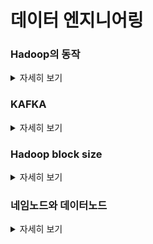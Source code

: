 # 데이터 엔지니어링



</details>

### Hadoop의 동작
<details>
   <summary> 자세히 보기 </summary>
 
 <br>


![lRpoU](https://user-images.githubusercontent.com/55564829/191906711-ac0f4302-f58a-484f-948d-59619453e691.jpeg)


사용자는 본인의 비즈니스 로직은 Mapper, Reducer클래스에 맞춰서 작성한다.
  
사용자의 코드는 분산환경의 slave node에서 실행된다.
  
InputFormat은 inputSplit() 함수를 통해서 input file을 small piece들로 쪼갠다.
  
그다음 RecordReader가 raw data를 key-value 형태의 데이터로 변환시킨다.
  
Mapper가 이 key-value형태의 데이터를 가공한 뒤에 OutputCollector에게 보낸다.
  
Reporter() 함수가 유저에게 mapping task가 끝났음을 알린다.
  
Reduce() 함수는 매퍼로 부터 온 key-value데이터를 최종 데이터 형태로 만든다.
  
OutputFormat은 최종 데이터를 HDFS에 기록한다.


### Shuffling은 왜 필요한 것인가? 

→ 매퍼로 부터 나온 데이터를 같은 키 별로 묶어서 리듀서에게 전달해주기 위해 필요한 과정이다.

  ### sort는 왜 필요한 것인가?

→ 키를 기준으로 정렬하여 리듀서에게 이전의 키들과 구분이 가능하게 하여 새로운 리듀서의 생성을 용이하게 해준다. 

우리는 Mapper에서만 실행되는 (Reducer 없이) Job을 생성할 수 있다. 
job.setNumreduceTasks(0) 이 설정을 넣어준다면 Reducer가 없이 Mapper에서 나온 output이 최종 output이 되는 job을 생성할 수 있다.

이 것의 장점은 shuffle과 sorting이 자원을 많이 잡아먹는 Task이기 떄문에 reducer가 꼭 필요한 상황이 아니라면 해당 설정을 사용할 수 있다.



### Data locality
큰 볼륨의 데이터로 인해 발생하는 cross-swtich network traffic을 해결하기 위해 나온 것이다.

큰 볼륨의 데이터를 계산하는 곳으로 옮기는 것이 아닌 계산을 데이터 근처에서 하는 것을 의미한다.

하둡에서 dataset은 datanode에 저장되어 있다. 유저가 MapReduce job을 실행시키면 이 job은 관련 있는 데이터 노드로 가서 실행된다.


</details>


</details>

### KAFKA
<details>
   <summary> 자세히 보기 </summary>
 
 <br>
   
![kafka](https://user-images.githubusercontent.com/55564829/191907333-ec19d61c-5611-4e70-ad33-58b1a58bbfeb.png)

Publish-Subscribe구조의 message system이다.

Message broker Opensource이다.





## Message broker란?
서로 다른 이기종 시스템간에 메시지를 주고받을 수 있게 해주는 소프트웨어입니다.



## Message broker의 작동 방식
Producer: Message Broker에서 메시지 Sender에 해당하는 시스템입니다. Publish/Subscribe 구조에서는 Publisher로 불립니다.
Consumer: Message Broker에서 메시지 Receiver에 해당하는 시스템입니다. Publish/Subscribe 구조에서는 Subscriber로 불립니다.
Queue/topic: 파일시스템 안에 있는 폴더입니다. 메시지 브로커가 메시지들을 저장하는 데에 사용됩니다.


## Message broker는 왜 쓰는가?
기본적으로 이기종간 시스템이 통신하기 위해서는 가운데 인터페이스가 필요합니다. 서로 어떤 데이터 형태로 데이터를 주고 받을지 정의내려야 하며 그 것을 토대로 통신해야만 합니다.

이러한 작업에는 오버헤드가 발생하며 메시지 브로커는 이러한 인터페이스를 따로 정의할 필요 없이 메시지 브로커가 정의한대로 메시지를 주고 받으면 되기 때문에 편리하다는 이점을 제공합니다.

또한 Provider와 Consumer가 동시에 실행되고 있을 필요가 없습니다. 이는 굳이 컨슈머와 연결을 안해도 되며 컨슈머의 state를 체크하지 않아도 되는 이점이 있습니다.

마지막으로 메시지 브로커가 중간에 누락된 메시지는 재 전송하는 프로토콜을 가지고 있기 때문에 신뢰성이 높습니다.



## Message broker의 단점
새로운 element가 추가되야 하므로 기존 아키텍쳐 구성에서 변경되어야할 부분이 많이 있을 수 있습니다. 

또한 메시지가 제대로 전송되지 않았을때 해당 메시지가 어떤 부분에서 잘못됐는지 파악하기 위해서 반드시 모니터링이 필요합니다.



## Stream processing이란?
연속적인 데이터의 흐름 (배치의 반대 개념)



## kafka 장점
backward compatibility가 우수하고 많은 프로그래밍 언어를 지원함으로써 integration이 우수하다.

Stream processsing과 daya analytics에 유리하다.



## Topic
kafka에서 사용되는 개념으로 일종의 카테고리이다. 데이터를 categorizing하기 위해 사용된다.



## 카프카의 구성요소는 다음과 같다.

Broker: 클라이언트로 부터 들어온 모든 요청을 핸들링한다. 데이터를 복제하여 클러스터에 저장한다.
Zookeeper: 클러스터의 상태를 계속 추적한다.
Producer: records를 브로커에게 보낸다.
Consumer: 브로커로 부터 데이터 batch를 받아서 사용한다.

![kafka-broker-beginner](https://user-images.githubusercontent.com/55564829/191907391-94cd8bcf-408b-45f1-9a77-259534b08e99.png)



카프카는 한개 또는 여러개의 서버(브로커)로 구성되어있다. producers는 records를 브로커 안에 토픽에 보낸다. 그리고 컨슈머는 카프카 토픽으로 부터 records를 꺼내어 사용한다.

분산 처리 환경에서는 여러개의 분산 서버를 관리하는 하나의 master 노드가 필요하기 마련인데 이 역할을 하는 것이 Zookeeper이다. 이러한 주키퍼는 클러스터 안에 존재하며 한개 또는 여러개가 있을 수 있습니다.



토픽은 여러개의 파티션으로 분리됩니다. 파티션안에 있는 record는 유니크한 offset을 할당받습니다.

파티션은 토픽을 여러개의 데이터로 쪼개서 관리할 수 있게해줌으로써 병렬처리를 용이하게 합니다. 카프카는 replication을 파티션 레벨에서 진행합니다.

파티션은 여러개로 복제가 되어 있고 그중 한개가 리더 역할을 담담합니다. 만약 리더가 죽을시 나머지 팔로우 파티션들중 하나가 리더 파티션이됩니다.



컨슈머는 특정 오프셋으로부터 메시지를 읽을 수 있습니다.


</details>



### Hadoop block size
<details>
   <summary> 자세히 보기 </summary>
 
 <br>
  HDFS의 블록은 디스크 블록에 비해 상당히 크다. 그 이유는 탐색 비용을 최소화 하기 위함인데 블록이 매우 크면 블록의 시작점을 탐색하는데 걸리는 시간을 줄일 수 있기 때문이다. 탐색 시간을 줄이면 데이터를 전송하는데 더 많은 시간을 할애할 수 있다. 여러개의 블록으로 구성된 대용량 파일을 전송하는데에는 디스크 전송속도에 크게 영향을 받는다. HDFS에서 블록의 크기는 default가 128MB이나 대부분 이보다 큰 블록 사이즈를 사용한다.

</details>


### 네임노드와 데이터노드
<details>
   <summary> 자세히 보기 </summary>
 
 <br>
  HDFS 클러스터는 마스터 - 워커 패턴으로 동작하는 네임노드와 데이터노드로 이루어져있다. 네임노드는 파일시스템의 네임스페이스를 관리한다.
   
   네임노드는 파일시스템 트리와 그 트리에 포함된 모든 파일과 디렉터리에 대한 메타데이터를 유지한다. 이 정보는 네임스페이스 이미지와 에디트 로그라는 두 종류의 파일로 로컬 디스크에 영속적으로 저장된다.
   
   네임노드는 또한 파일에 속한 블록이 어떤 데이터노드에 있는지 다 파악하고 있다. 블록의 위치정보는 시스템 시작시에 데이터노드로 부터 받아서 구성한다.
   
   HDFS클라이언트는 사용자를 대신해서 네임노드와 데이터 노드 사이에서 통신하고 파일시스템에 접근한다.
   
   데이터노드는 블록을 저장하고 탐색하며 저장하고있는 블록의 목록을 네임노드에 주기적으로 보고한다.
   
   네임노드의 정보가 없으면 파일을 찾을 수 없기 때문에 하둡은 두가지 백업 메커니즘을 제공한다.
   
   첫째는 파일형태로 메타데이터를 백업해두는 것이고 두번째는 보조 네임노드를 운영하는 것이다.
   
   보조 네임노드는 에디트 로그의 사이즈가 너무 커지는 것을 방지하기 위해 네임스페이스와 에디트로그를 합친 새로운 네임스페이스 이미지를 만든다.
   
   네임스페이스는 파일 시스템과 비슷하다. 트리형태로 계층구조로 나타나는 파일시스템에 대한 메타데이터이며 모든 파일과 디렉토리에 대한 메타데이터를 트리구조로 가지고 있다.
   
   보조 네임노드는 주 네임노드의 네임스페이스 이미지도 가지고 있다. 만약 주 네임노드에 장애가 발생하면 NFS에 저장돼있는 네임스페이스 이미지를 부 네임노드로 옮겨서 새로 병합된 네임스페이스 이미지를 만들고 그것을 주 네임노드에 복사한 다음 실행시킨다.
   
  
</details>
